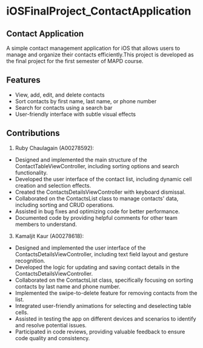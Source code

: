 # iOSFinalProject_ContactApplication

## Contact Application

A simple contact management application for iOS that allows users to manage and organize their contacts efficiently.This project is developed as the final project for the first semester of MAPD course.

## Features

- View, add, edit, and delete contacts
- Sort contacts by first name, last name, or phone number
- Search for contacts using a search bar
- User-friendly interface with subtle visual effects

## Contributions

1. Ruby Chaulagain (A00278592):

- Designed and implemented the main structure of the ContactTableViewController, including sorting options and search functionality.
- Developed the user interface of the contact list, including dynamic cell creation and selection effects.
- Created the ContactsDetailsViewController with keyboard dismissal.
- Collaborated on the ContactsList class to manage contacts' data, including sorting and CRUD operations.
- Assisted in bug fixes and optimizing code for better performance.
- Documented code by providing helpful comments for other team members to understand.

   
3. Kamaljit Kaur (A00278618): 

- Designed and implemented the user interface of the ContactsDetailsViewController, including text field layout and gesture recognition.
- Developed the logic for updating and saving contact details in the ContactsDetailsViewController.
- Collaborated on the ContactsList class, specifically focusing on sorting contacts by last name and phone number.
- Implemented the swipe-to-delete feature for removing contacts from the list.
- Integrated user-friendly animations for selecting and deselecting table cells.
- Assisted in testing the app on different devices and scenarios to identify and resolve potential issues.
- Participated in code reviews, providing valuable feedback to ensure code quality and consistency.
